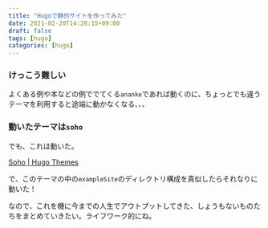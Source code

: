 ```yaml
---
title: "Hugoで静的サイトを作ってみた"
date: 2021-02-20T14:28:15+09:00
draft: false
tags: [hugo]
categories: [hugo]
---
```


### けっこう難しい
よくある例や本などの例ででてくる`ananke`であれば動くのに、ちょっとでも違うテーマを利用すると途端に動かなくなる、、、

### 動いたテーマは`soho`
でも、これは動いた。

[Soho | Hugo Themes](https://themes.gohugo.io/soho/)

で、このテーマの中の`exampleSite`のディレクトリ構成を真似したらそれなりに動いた！

なので、これを機に今までの人生でアウトプットしてきた、しょうもないものたちをまとめていきたい。ライフワーク的にね。



